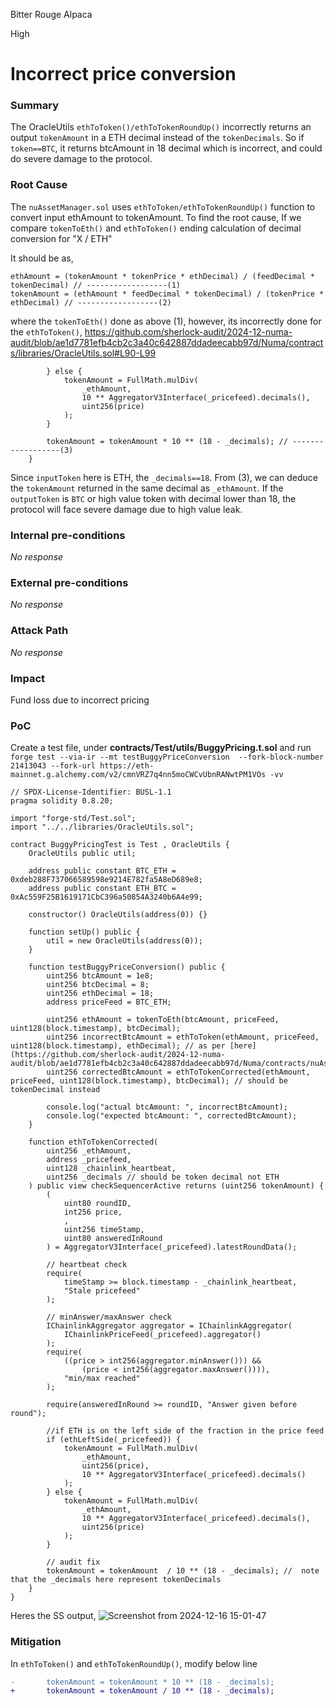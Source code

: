 Bitter Rouge Alpaca

High

# Incorrect price conversion

### Summary

The OracleUtils `ethToToken()/ethToTokenRoundUp()` incorrectly returns an output `tokenAmount` in a ETH decimal instead of the `tokenDecimals`. So if `token==BTC`, it returns btcAmount in 18 decimal which is incorrect, and could do severe damage to the protocol.  

### Root Cause

The `nuAssetManager.sol` uses `ethToToken/ethToTokenRoundUp()` function to convert input ethAmount to tokenAmount. To find the root cause, If we compare `tokenToEth()` and `ethToToken()` ending calculation of decimal conversion for "X / ETH"

It should be as,
```solidity
ethAmount = (tokenAmount * tokenPrice * ethDecimal) / (feedDecimal * tokenDecimal) // ------------------(1) 
tokenAmount = (ethAmount * feedDecimal * tokenDecimal) / (tokenPrice * ethDecimal) // ------------------(2)
```
where the `tokenToEth()` done as above (1), however, its incorrectly done for the `ethToToken()`, 
https://github.com/sherlock-audit/2024-12-numa-audit/blob/ae1d7781efb4cb2c3a40c642887ddadeecabb97d/Numa/contracts/libraries/OracleUtils.sol#L90-L99
```solidity
        } else {
            tokenAmount = FullMath.mulDiv(
                _ethAmount,
                10 ** AggregatorV3Interface(_pricefeed).decimals(),
                uint256(price)
            );
        }

        tokenAmount = tokenAmount * 10 ** (18 - _decimals); // ------------------(3)
    }
```

Since `inputToken` here is ETH, the `_decimals==18`. From (3), we can deduce the `tokenAmount` returned in the same decimal as `_ethAmount`. If the `outputToken` is `BTC` or high value token with decimal lower than 18, the protocol will face severe damage due to high value leak.



### Internal pre-conditions

_No response_

### External pre-conditions

_No response_

### Attack Path

_No response_

### Impact

Fund loss due to incorrect pricing

### PoC

Create a test file, under **contracts/Test/utils/BuggyPricing.t.sol**
and run `forge test --via-ir --mt testBuggyPriceConversion  --fork-block-number 21413043 --fork-url https://eth-mainnet.g.alchemy.com/v2/cmnVRZ7q4nn5moCWCvUbnRANwtPM1VOs -vv`

```solidity
// SPDX-License-Identifier: BUSL-1.1
pragma solidity 0.8.20;

import "forge-std/Test.sol"; 
import "../../libraries/OracleUtils.sol";

contract BuggyPricingTest is Test , OracleUtils { 
    OracleUtils public util;

    address public constant BTC_ETH = 0xdeb288F737066589598e9214E782fa5A8eD689e8; 
    address public constant ETH_BTC = 0xAc559F25B1619171CbC396a50854A3240b6A4e99; 

    constructor() OracleUtils(address(0)) {}

    function setUp() public { 
        util = new OracleUtils(address(0)); 
    }

    function testBuggyPriceConversion() public { 
        uint256 btcAmount = 1e8; 
        uint256 btcDecimal = 8; 
        uint256 ethDecimal = 18; 
        address priceFeed = BTC_ETH; 

        uint256 ethAmount = tokenToEth(btcAmount, priceFeed, uint128(block.timestamp), btcDecimal);
        uint256 incorrectBtcAmount = ethToToken(ethAmount, priceFeed, uint128(block.timestamp), ethDecimal); // as per [here](https://github.com/sherlock-audit/2024-12-numa-audit/blob/ae1d7781efb4cb2c3a40c642887ddadeecabb97d/Numa/contracts/nuAssets/nuAssetManager.sol#L202)
        uint256 correctedBtcAmount = ethToTokenCorrected(ethAmount, priceFeed, uint128(block.timestamp), btcDecimal); // should be tokenDecimal instead

        console.log("actual btcAmount: ", incorrectBtcAmount); 
        console.log("expected btcAmount: ", correctedBtcAmount); 
    }

    function ethToTokenCorrected(
        uint256 _ethAmount,
        address _pricefeed,
        uint128 _chainlink_heartbeat,
        uint256 _decimals // should be token decimal not ETH 
    ) public view checkSequencerActive returns (uint256 tokenAmount) {
        (
            uint80 roundID,
            int256 price,
            ,
            uint256 timeStamp,
            uint80 answeredInRound
        ) = AggregatorV3Interface(_pricefeed).latestRoundData();

        // heartbeat check
        require(
            timeStamp >= block.timestamp - _chainlink_heartbeat,
            "Stale pricefeed"
        );

        // minAnswer/maxAnswer check
        IChainlinkAggregator aggregator = IChainlinkAggregator(
            IChainlinkPriceFeed(_pricefeed).aggregator()
        );
        require(
            ((price > int256(aggregator.minAnswer())) &&
                (price < int256(aggregator.maxAnswer()))),
            "min/max reached"
        );

        require(answeredInRound >= roundID, "Answer given before round");

        //if ETH is on the left side of the fraction in the price feed
        if (ethLeftSide(_pricefeed)) {
            tokenAmount = FullMath.mulDiv(
                _ethAmount,
                uint256(price),
                10 ** AggregatorV3Interface(_pricefeed).decimals()
            );
        } else {
            tokenAmount = FullMath.mulDiv(
                _ethAmount,
                10 ** AggregatorV3Interface(_pricefeed).decimals(),
                uint256(price)
            );
        }

        // audit fix
        tokenAmount = tokenAmount  / 10 ** (18 - _decimals); //  note that the _decimals here represent tokenDecimals  
    }
}
```
Heres the SS output, 
![Screenshot from 2024-12-16 15-01-47](https://github.com/user-attachments/assets/a1ba7b46-4f83-4e25-95c4-3db66bd1fac7)


### Mitigation

In `ethToToken()` and `ethToTokenRoundUp()`, modify below line 
```diff
-       tokenAmount = tokenAmount * 10 ** (18 - _decimals);
+       tokenAmount = tokenAmount / 10 ** (18 - _decimals);

```